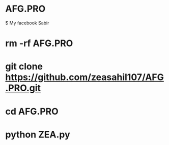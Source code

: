 # AFG.PRO
$ My facebook Sabir





# rm -rf AFG.PRO
# git clone https://github.com/zeasahil107/AFG.PRO.git
# cd AFG.PRO
# python ZEA.py
